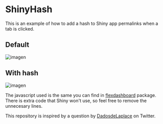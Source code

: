 # ShinyHash

This is an example of how to add a hash to Shiny app permalinks when a tab is clicked.

## Default

![imagen](https://user-images.githubusercontent.com/67192157/102987895-62d8c280-4513-11eb-90e5-8e7f01ef3a9c.png)

## With hash
![imagen](https://user-images.githubusercontent.com/67192157/102987976-87cd3580-4513-11eb-8ec0-3d9aa0ab2be3.png)


The javascript used is the same you can find in [flexdashboard](https://rmarkdown.rstudio.com/flexdashboard/) package. There is extra code that Shiny won't use, so feel free to remove the unnecesary lines.


This repository is inspired by a question by [DadosdeLaplace](https://twitter.com/DadosdeLaplace/status/1341368180472745985) on Twitter.
